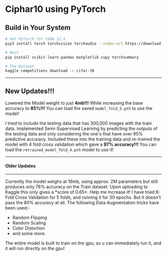 # Ciphar10 using PyTorch

## Build in Your System
```Bash
# Get PyTorch for CUDA 12.X
pip3 install torch torchvision torchaudio --index-url https://download.pytorch.org/whl/cu126

# Rest
pip install scikit-learn pandas matplotlib cupy torchsummary

# The Dataset
kaggle competitions download -c cifar-10
```

<hr>  

## New Updates!!!      
Lowered the Model weight to just **4mb!!!** While increasing the base accuracy to **85%!!!**
You can load the saved `model_fold_5.pth` to use the model! 

I tried to include the testing data that has 300,000 images with the train data. 
Implemented Semi-Supervised Learning by predicting the outputs of the testing data and only considering the one's that have over 95% predictive accuracy.
Included these into the training data and re-trained the model with 4 fold cross validation which gave a **97% accuracy!!!**
You can load the `retrained_model_fold_4.pth` model to use it!      


<hr>

#### Older Updates

<hr>
Currently the model weighs at 16mb, using approx. 2M parameters but still produces only 76% accuracy on the Train dataset. Upon uploading to Kaggle this only gives a *score of 0.65*. Help me increase it! 
I have tried K-Fold Cross Validation for 5 folds, and running it for 30 epochs. But it doesn't pass the 80% accuracy at all. The following Data Augmentation tricks have been used:-

* Random Flipping
* Random Scaling
* Color Distortion
* and some more.

The entire model is built to train on the gpu, so u can immediately run it, and it will run directly on the gpu!
